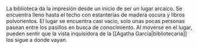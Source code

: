 
La biblioteca da la impresión desde un inicio de ser un lugar arcaico. Se encuentra lleno hasta el techo con estanterías de madera oscura y libros polvorientos. El lugar se encuentra casi vacio, solo unas pocas personas pasean entre los pasillos en busca de conocimiento. Al moverse en el lugar, pueden sentir que la vista inquisidora de la [[Agatha García|bibliotecaria]] los sigue a donde vayan.